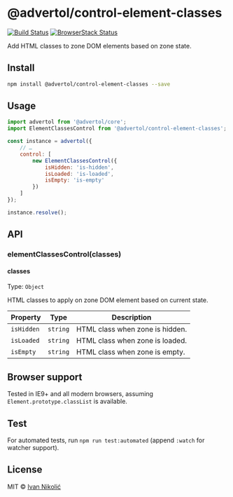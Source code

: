 # @advertol/control-element-classes

[![Build Status][ci-img]][ci] [![BrowserStack Status][browserstack-img]][browserstack]

Add HTML classes to zone DOM elements based on zone state.

## Install

```sh
npm install @advertol/control-element-classes --save
```

## Usage

```js
import advertol from '@advertol/core';
import ElementClassesControl from '@advertol/control-element-classes';

const instance = advertol({
	// …
	control: [
		new ElementClassesControl({
			isHidden: 'is-hidden',
			isLoaded: 'is-loaded',
			isEmpty: 'is-empty'
		})
	]
});

instance.resolve();
```

## API

### elementClassesControl(classes)

#### classes

Type: `Object`

HTML classes to apply on zone DOM element based on current state.

| Property | Type | Description |
| --- | --- | --- |
| `isHidden` | `string` | HTML class when zone is hidden. |
| `isLoaded` | `string` | HTML class when zone is loaded. |
| `isEmpty` | `string` | HTML class when zone is empty. |

## Browser support

Tested in IE9+ and all modern browsers, assuming `Element.prototype.classList` is available.

## Test

For automated tests, run `npm run test:automated` (append `:watch` for watcher support).

## License

MIT © [Ivan Nikolić](http://ivannikolic.com)

[ci]: https://travis-ci.com/niksy/advertol-control-element-classes
[ci-img]: https://travis-ci.com/niksy/advertol-control-element-classes.svg?branch=master
[browserstack]: https://www.browserstack.com/
[browserstack-img]: https://www.browserstack.com/automate/badge.svg?badge_key=

